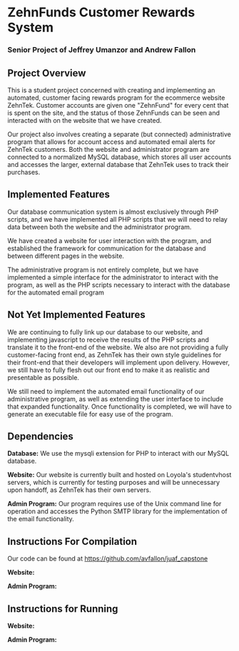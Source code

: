 # ZehnFunds Customer Rewards System

### Senior Project of Jeffrey Umanzor and Andrew Fallon

## Project Overview

This is a student project concerned with creating and implementing an automated, customer facing rewards program for the ecommerce website ZehnTek. Customer accounts are given one "ZehnFund" for every cent that is spent on the site, and the status of those ZehnFunds can be seen and interacted with on the website that we have created. 

Our project also involves creating a separate (but connected) administrative program that allows for account access and automated email alerts for ZehnTek customers. Both the website and administrator program are connected to a normalized MySQL database, which stores all user accounts and accesses the larger, external database that ZehnTek uses to track their purchases.


## Implemented Features

Our database communication system is almost exclusively through PHP scripts, and we have implemented all PHP scripts that we will need to relay data between both the website and the administrator program. 

We have created a website for user interaction with the program, and established the framework for communication for the database and between different pages in the website.

The administrative program is not entirely complete, but we have implemented a simple interface for the administrator to interact with the program, as well as the PHP scripts necessary to interact with the database for the automated email program


## Not Yet Implemented Features

We are continuing to fully link up our database to our website, and implementing javascript to receive the results of the PHP scripts and translate it to the front-end of the website. We also are not providing a fully customer-facing front end, as ZehnTek has their own style guidelines for their front-end that their developers will implement upon delivery. However, we still have to fully flesh out our front end to make it as realistic and presentable as possible.

We still need to implement the automated email functionality of our administrative program, as well as extending the user interface to include that expanded functionality. Once functionality is completed, we will have to generate an executable file for easy use of the program. 


## Dependencies

**Database:** We use the mysqli extension for PHP to interact with our MySQL database.

**Website:** Our website is currently built and hosted on Loyola's studentvhost servers, which is currently for testing purposes and will be unnecessary upon handoff, as ZehnTek has their own servers.

**Admin Program:** Our program requires use of the Unix command line for operation and accesses the Python SMTP library for the implementation of the email functionality.


## Instructions For Compilation

Our code can be found at https://github.com/avfallon/juaf_capstone

**Website:** 

**Admin Program:**


## Instructions for Running

**Website:** 

**Admin Program:**



